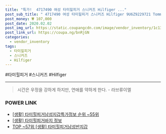 ```yaml
--- 
title: "특가!  4717490 여성 타미힐피거 스니커즈 Hilfiger ..." 
post_sub_title: " 4717490 여성 타미힐피거 스니커즈 Hilfiger 9U6Z9229721 Tommy 슈즈" 
post_money: ₩ 107,000 
post_date: 2020.02.02 
post_img_url: https://static.coupangcdn.com/image/vendor_inventory/1c13/3514ec3f7e8534a507945c7436fb629b0d900ca639be126b97d7cb73e56f.jpg 
post_link_url: https://coupa.ng/bnRjGN 
categories: 
  - vendor_inventory 
tags: 
  - 타미힐피거 
  - 스니커즈 
  - Hilfiger 
--- 
```

  #타미힐피거 #스니커즈 #Hilfiger 
<hr> 

> 시간은 우정을 강하게 하지만, 연애를 약하게 한다. - 라브류이엘 


### POWER LINK

* <a href="https://blog.naver.com/sakai111/221773635880" target="_blank"> [생활] 타미힐피거남성지갑특가정보 순위 ~55위</a>
* <a href="https://blog.naver.com/sakai111/221769054462" target="_blank"> [생활] 타미힐피거바지 정보 </a>
* <a href="https://blog.naver.com/an0733/221787249703" target="_blank"> TOP ~57위 [생활] 타미힐피거남성반지갑</a>
